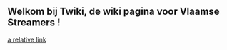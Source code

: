 ## Welkom bij Twiki, de wiki pagina voor Vlaamse Streamers !

[a relative link](https://javasaurus.github.io/twiki/about/twitch.md)
